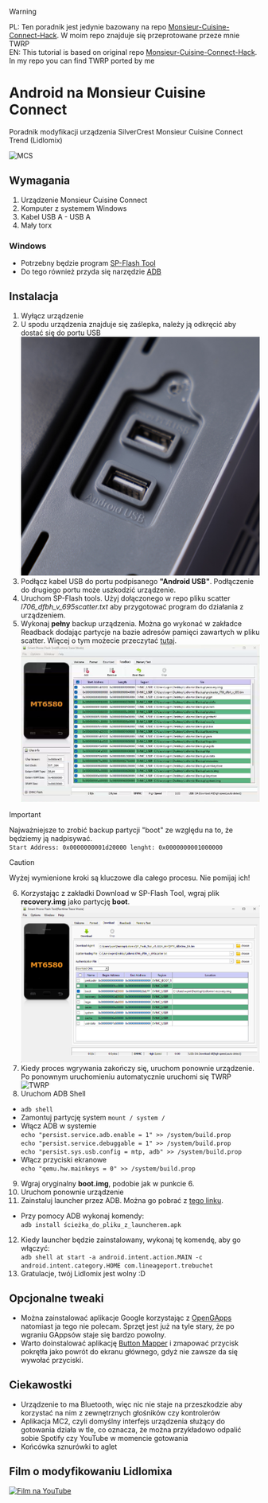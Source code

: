 > [!WARNING]
> PL: Ten poradnik jest jedynie bazowany na repo [Monsieur-Cuisine-Connect-Hack](https://github.com/EliasKotlyar/Monsieur-Cuisine-Connect-Hack). W moim repo znajduje się przeprotowane przeze mnie TWRP\
> EN: This tutorial is based on original repo [Monsieur-Cuisine-Connect-Hack](https://github.com/EliasKotlyar/Monsieur-Cuisine-Connect-Hack). In my repo you can find TWRP ported by me


# Android na Monsieur Cuisine Connect
Poradnik modyfikacji urządzenia SilverCrest Monsieur Cuisine Connect Trend (Lidlomix)

![MCS](/assets/mcs.png)

## Wymagania
1. Urządzenie Monsieur Cuisine Connect
2. Komputer z systemem Windows
3. Kabel USB A - USB A
4. Mały torx 

### Windows 
* Potrzebny będzie program [SP-Flash Tool](https://spflashtool.com/)
* Do tego również przyda się narzędzie [ADB](https://xdaforums.com/t/tool-minimal-adb-and-fastboot-2-9-18.2317790/) 

## Instalacja 

1. Wyłącz urządzenie
2. U spodu urządzenia znajduje się zaślepka, należy ją odkręcić aby dostać się do portu USB 
![USB](/assets/usb.png)
3. Podłącz kabel USB do portu podpisanego **"Android USB"**. Podłączenie do drugiego portu może uszkodzić urządzenie. 
4. Uruchom SP-Flash tools. Użyj dołączonego w repo pliku scatter *l706_dfbh_v_695scatter.txt* aby przygotować program do działania z urządzeniem. 
5. Wykonaj **pełny** backup urządzenia. Można go wykonać w zakładce Readback dodając partycje na bazie adresów pamięci zawartych w pliku scatter. Więcej o tym możecie przeczytać [tutaj](https://www.hovatek.com/forum/thread-526.html).
![Backup](/assets/backup.png)

> [!IMPORTANT]
> Najważniejsze to zrobić backup partycji "boot" ze względu na to, że będziemy ją nadpisywać. \
>``Start Address: 0x0000000001d20000 lenght: 0x0000000001000000``

> [!CAUTION]
> Wyżej wymienione kroki są kluczowe dla całego procesu. Nie pomijaj ich!

6. Korzystając z zakładki Download w SP-Flash Tool, wgraj plik **recovery.img** jako partycję **boot**. 
![Flash boot](/assets/boot.png)
7. Kiedy proces wgrywania zakończy się, uruchom ponownie urządzenie. Po ponownym uruchomieniu automatycznie uruchomi się TWRP
![TWRP](/assets/twrp.png)
8. Uruchom ADB Shell 
* ``adb shell``
* Zamontuj partycję system ``mount / system /``
* Włącz ADB w systemie\
``echo "persist.service.adb.enable = 1" >> /system/build.prop``\
``echo "persist.service.debuggable = 1" >> /system/build.prop``\
``echo "persist.sys.usb.config = mtp, adb" >> /system/build.prop``
* Włącz przyciski ekranowe\
``echo "qemu.hw.mainkeys = 0" >> /system/build.prop``
9. Wgraj oryginalny **boot.img**, podobie jak w punkcie 6.
10. Uruchom ponownie urządzenie 
11. Zainstaluj launcher przez ADB. Można go pobrać z [tego linku](https://www.apkmirror.com/apk/cyanogenmod/trebuchet-2/trebuchet-2-8-1-0-16-release/trebuchet-8-1-0-16-android-apk-download/).
* Przy pomocy ADB wykonaj komendy:\
``adb install ścieżka_do_pliku_z_launcherem.apk``
12. Kiedy launcher będzie zainstalowany, wykonaj tę komendę, aby go włączyć:\
``adb shell at start -a android.intent.action.MAIN -c android.intent.category.HOME com.lineageport.trebuchet``
13. Gratulacje, twój Lidlomix jest wolny :D

## Opcjonalne tweaki 

* Można zainstalować aplikacje Google korzystając z [OpenGApps](https://opengapps.org/) natomiast ja tego nie polecam. Sprzęt jest już na tyle stary, że po wgraniu GAppsów staje się bardzo powolny. 
* Warto doinstalować aplikację [Button Mapper](https://www.apkmirror.com/apk/flar2/button-mapper-remap-your-keys/button-mapper-remap-your-keys-3-35-release/) i zmapować przycisk pokrętła jako powrót do ekranu głównego, gdyż nie zawsze da się wywołać przyciski.

## Ciekawostki

* Urządzenie to ma Bluetooth, więc nic nie staje na przeszkodzie aby korzystać na nim z zewnętrznych głośników czy kontrolerów
* Aplikacja MC2, czyli domyślny interfejs urządzenia służący do gotowania działa w tle, co oznacza, że można przykładowo odpalić sobie Spotify czy YouTube w momencie gotowania
* Końcówka sznurówki to aglet 

## Film o modyfikowaniu Lidlomixa
[![Film na YouTube](https://img.youtube.com/vi/OsJuSz2_-0Y/0.jpg)](https://www.youtube.com/watch?v=OsJuSz2_-0Y)
